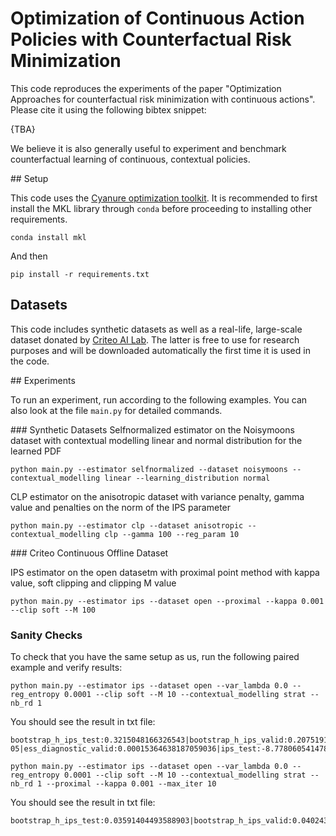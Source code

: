# Optimization of Continuous Action Policies with Counterfactual Risk Minimization

This code reproduces the experiments of the paper "Optimization Approaches for counterfactual risk minimization with continuous actions". Please cite it using the following bibtex snippet:

{TBA}

We believe it is also generally useful to experiment and benchmark counterfactual learning of continuous, contextual policies.

## Setup

This code uses the [Cyanure optimization toolkit](http://thoth.inrialpes.fr/people/mairal/cyanure/welcome.html). It is recommended to first install the MKL library through `conda` before proceeding to installing other requirements. 
```
conda install mkl
``` 
And then
```
pip install -r requirements.txt
```

## Datasets

This code includes synthetic datasets as well as a real-life, large-scale dataset donated by [Criteo AI Lab](https://ailab.criteo.com/). The latter is free to use for research purposes and will be downloaded automatically the first time it is used in the code.

## Experiments

To run an experiment, run according to the following examples. You can also look at the file `main.py` for detailed commands.

### Synthetic Datasets
Selfnormalized estimator on the Noisymoons dataset with contextual modelling linear and normal distribution for the learned PDF
```
python main.py --estimator selfnormalized --dataset noisymoons --contextual_modelling linear --learning_distribution normal
```

CLP estimator on the anisotropic dataset with variance penalty, gamma value and penalties on the norm of the IPS parameter
```
python main.py --estimator clp --dataset anisotropic --contextual_modelling clp --gamma 100 --reg_param 10
```


### Criteo Continuous Offline Dataset

IPS estimator on the open datasetm with proximal point method with kappa value, soft clipping and clipping M value
```
python main.py --estimator ips --dataset open --proximal --kappa 0.001 --clip soft --M 100
```


### Sanity Checks

To check that you have the same setup as us, run the following paired example and verify results:

```
python main.py --estimator ips --dataset open --var_lambda 0.0 --reg_entropy 0.0001 --clip soft --M 10 --contextual_modelling strat --nb_rd 1 
```
You should see the result in txt file:
```
bootstrap_h_ips_test:0.3215048166326543|bootstrap_h_ips_valid:0.20751913655716103|bootstrap_h_snips_test:0.44773391191823303|bootstrap_h_snips_valid:0.28910924541024274|em_diagnostic_test:0.862643695851652|em_diagnostic_valid:0.8466896469605204|ess_diagnostic_test:6.778598640879997e-05|ess_diagnostic_valid:0.00015364638187059036|ips_test:-8.778060541478553|ips_valid:-8.812978737208667|snips_test:-10.183163677795509|snips_valid:-10.410955647868903|std_h_test:139.61806948994678|std_h_valid:72.6275369109096|t_h_test:1.5662200830195232|t_h_valid:1.2662114104278828
```

```
python main.py --estimator ips --dataset open --var_lambda 0.0 --reg_entropy 0.0001 --clip soft --M 10 --contextual_modelling strat --nb_rd 1 --proximal --kappa 0.001 --max_iter 10
```
You should see the result in txt file:
```
bootstrap_h_ips_test:0.03591404493588903|bootstrap_h_ips_valid:0.040243139615426804|bootstrap_h_snips_test:0.03568534968078637|bootstrap_h_snips_valid:0.04017202700905228|em_diagnostic_test:0.9997871218339688|em_diagnostic_valid:1.0008526683202326|ess_diagnostic_test:0.1915967745959949|ess_diagnostic_valid:0.1915552329296553|ips_test:-11.398008015075185|ips_valid:-11.501523225252736|snips_test:-11.400434975838014|snips_valid:-11.49172520182447|std_h_test:2.053654853338936|std_h_valid:2.056119342900212|t_h_test:0.07897104954668842|t_h_valid:0.08045501033559577
```

